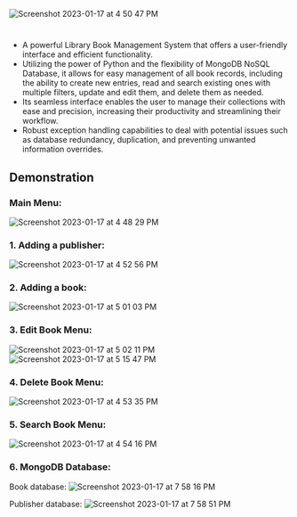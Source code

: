 ![Screenshot 2023-01-17 at 4 50 47 PM](https://user-images.githubusercontent.com/85970478/213029455-5969974d-77df-4fee-b157-80a9c76ceb13.png)

#
- A powerful Library Book Management System that offers a user-friendly interface and efficient functionality. 
- Utilizing the power of Python and the flexibility of MongoDB NoSQL Database, it allows for easy management of all book records, including the ability to create new entries, read and search existing ones with multiple filters, update and edit them, and delete them as needed. 
- Its seamless interface enables the user to manage their collections with ease and precision, increasing their productivity and streamlining their workflow.
- Robust exception handling capabilities to deal with potential issues such as database redundancy, duplication, and preventing unwanted information overrides.

### 

## Demonstration

### Main Menu:
![Screenshot 2023-01-17 at 4 48 29 PM](https://user-images.githubusercontent.com/85970478/213029134-626b1881-e15f-4daf-95db-8c9f227ab40a.png)

### 1. Adding a publisher:
![Screenshot 2023-01-17 at 4 52 56 PM](https://user-images.githubusercontent.com/85970478/213029777-8bffbe6e-bca1-4f35-9a13-83dd07338d40.png)

### 2. Adding a book:
![Screenshot 2023-01-17 at 5 01 03 PM](https://user-images.githubusercontent.com/85970478/213031027-1903a893-8e8d-4cc3-8bfe-35d351c955da.png)

### 3. Edit Book Menu:
![Screenshot 2023-01-17 at 5 02 11 PM](https://user-images.githubusercontent.com/85970478/213031192-8a75f10d-5d4c-4514-acd3-3eb776f46434.png)
![Screenshot 2023-01-17 at 5 15 47 PM](https://user-images.githubusercontent.com/85970478/213033120-1f48e193-7362-48d1-9b55-b2ccd72a8adc.png)

### 4. Delete Book Menu:
![Screenshot 2023-01-17 at 4 53 35 PM](https://user-images.githubusercontent.com/85970478/213029861-d66a67d7-8859-4cad-80e3-2fd797da632b.png)

### 5. Search Book Menu:
![Screenshot 2023-01-17 at 4 54 16 PM](https://user-images.githubusercontent.com/85970478/213029943-021f8170-94ce-44ef-a560-365508a9a877.png)

### 6. MongoDB Database:

Book database:
![Screenshot 2023-01-17 at 7 58 16 PM](https://user-images.githubusercontent.com/85970478/213062526-c2250cf4-3def-4a78-87a3-df011a6ad2e1.png)

Publisher database:
![Screenshot 2023-01-17 at 7 58 51 PM](https://user-images.githubusercontent.com/85970478/213062606-27ad28e7-09e2-47e3-8239-f36a41079ac0.png)

